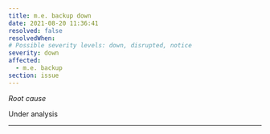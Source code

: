 ```yaml
---
title: m.e. backup down
date: 2021-08-20 11:36:41
resolved: false
resolvedWhen: 
# Possible severity levels: down, disrupted, notice
severity: down
affected:
  - m.e. backup
section: issue
---
```


*Root cause*

Under analysis

---


